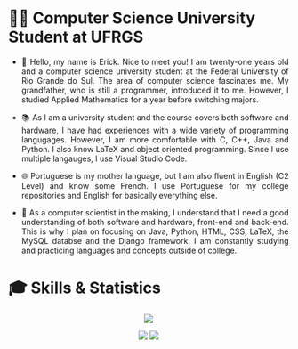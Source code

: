 # :man_student: Computer Science University Student at UFRGS

- <p align="justify"> 💬 Hello, my name is Erick. Nice to meet you! I am twenty-one years old and a computer science university student at the Federal University of Rio Grande do Sul. The area of computer science fascinates me. My grandfather, who is still a programmer, introduced it to me. However, I studied Applied Mathematics for a year before switching majors. </p>
- <p align="justify"> 📚 As I am a university student and the course covers both software and hardware, I have had experiences with a wide variety of programming langugages. However, I am more comfortable with C, C++, Java and Python. I also know LaTeX and object oriented programming. Since I use multiple langauges, I use Visual Studio Code. </p>
- <p align="justify"> 🌐 Portuguese is my mother language, but I am also fluent in English (C2 Level) and know some French. I use Portuguese for my college repositories and English for basically everything else. </p>
- <p align="justify"> 🌠 As a computer scientist in the making, I understand that I need a good understanding of both software and hardware, front-end and back-end. This is why I plan on focusing on Java, Python, HTML, CSS, LaTeX, the MySQL databse and the Django framework. I am constantly studying and practicing languages and concepts outside of college. </p>

# :mortar_board: Skills & Statistics

<p align = "center">
  <a href = "https://skillicons.dev">
    <img src = "https://skillicons.dev/icons?i=github,vscode,linkedin,java,python,latex" />
  </a>
</p>

<p align = "center">
    <img src = "https://github-readme-stats.vercel.app/api?username=Erick-0LK&show_icons=true&theme=aura" />
    <img src = "https://github-readme-stats.vercel.app/api/top-langs/?username=Erick-0LK&layout=compact&theme=aura" />
</p>
